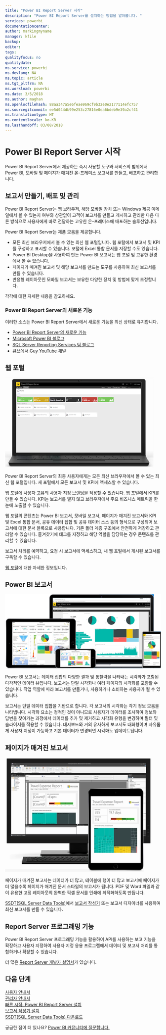 ```yaml
---
title: "Power BI Report Server 시작"
description: "Power BI Report Server를 설치하는 방법을 알아봅니다. "
services: powerbi
documentationcenter: 
author: markingmyname
manager: kfile
backup: 
editor: 
tags: 
qualityfocus: no
qualitydate: 
ms.service: powerbi
ms.devlang: NA
ms.topic: article
ms.tgt_pltfrm: NA
ms.workload: powerbi
ms.date: 3/5/2018
ms.author: maghan
ms.openlocfilehash: 88aa347a5e6feae969cf9b32e0e2177114efc757
ms.sourcegitcommit: ee5d044db99e253c27816e0ea6bdeb9e39a2cf41
ms.translationtype: HT
ms.contentlocale: ko-KR
ms.lasthandoff: 03/08/2018
---
```

# <a name="get-started-with-power-bi-report-server"></a>Power BI Report Server 시작
Power BI Report Server에서 제공하는 즉시 사용할 도구와 서비스의 범위에서 Power BI, 모바일 및 페이지가 매겨진 온-프레미스 보고서를 만들고, 배포하고 관리합니다.

## <a name="create-deploy-and-manage-reports"></a>보고서 만들기, 배포 및 관리
Power BI Report Server는 웹 브라우저, 해당 모바일 장치 또는 Windows 제공 이메일에서 볼 수 있는지 여부와 상관없이 고객이 보고서를 만들고 게시하고 관리한 다음 다른 방식으로 사용자에게 바로 전달하는 고유한 온-프레미스에 배포하는 솔루션입니다.

Power BI Report Server는 제품 모음을 제공합니다.

* 모든 최신 브라우저에서 볼 수 있는 최신 웹 포털입니다. 웹 포털에서 보고서 및 KPI를 구성하고 표시할 수 있습니다. 포털에 Excel 통합 문서를 저장할 수도 있습니다.
* Power BI Desktop을 사용하여 만든 Power BI 보고서는 웹 포털 및 고유한 환경에서 볼 수 있습니다.
* 페이지가 매겨진 보고서 및 해당 보고서를 만드는 도구를 사용하여 최신 보고서를 만들 수 있습니다.
* 반응형 레이아웃인 모바일 보고서는 보유한 다양한 장치 및 방법에 맞게 조정합니다.

각각에 대한 자세한 내용을 참고하세요.

### <a name="whats-new-in-power-bi-report-server"></a>Power BI Report Server의 새로운 기능
이러한 소스는 Power BI Report Server에서 새로운 기능을 최신 상태로 유지합니다.

* [Power BI Report Server의 새로운 기능](whats-new.md)
* [Microsoft Power BI 블로그](https://powerbi.microsoft.com/blog/)
* [SQL Server Reporting Services 팀 블로그](https://blogs.msdn.microsoft.com/sqlrsteamblog/)
* [큐브에서 Guy YouTube 채널](https://aka.ms/guyinacube)

## <a name="web-portal"></a>웹 포털
![](media/get-started/web-portal.png)

Power BI Report Server의 최종 사용자에게는 모든 최신 브라우저에서 볼 수 있는 최신 웹 포털입니다. 새 포털에서 모든 보고서 및 KPI에 액세스할 수 있습니다.

웹 포털에 사용자 고유의 사용자 지정 [브랜딩](https://docs.microsoft.com/sql/reporting-services/branding-the-web-portal)을 적용할 수 있습니다. 웹 포털에서 KPI를 만들 수 있습니다. KPI는 보고서를 열지 않고 브라우저에서 주요 비즈니스 메트릭을 한눈에 노출할 수 있습니다.

웹 포털의 콘텐츠는 Power BI 보고서, 모바일 보고서, 페이지가 매겨진 보고서와 KPI 및 Excel 통합 문서, 공유 데이터 집합 및 공유 데이터 소스 등의 형식으로 구성되어 보고서에 대한 문서 블록으로 사용합니다. 기존 폴더 계층 구조에서 안전하게 저장하고 관리할 수 있습니다. 즐겨찾기에 태그를 지정하고 해당 역할을 담당하는 경우 콘텐츠를 관리할 수 있습니다.

보고서 처리를 예약하고, 요청 시 보고서에 액세스하고, 새 웹 포털에서 게시된 보고서를 구독할 수 있습니다.

[웹 포털](https://docs.microsoft.com/sql/reporting-services/web-portal-ssrs-native-mode)에 대한 자세한 정보입니다.

## <a name="power-bi-reports"></a>Power BI 보고서
![](media/get-started/powerbi-reports.png)

Power BI 보고서는 데이터 집합의 다양한 결과 및 통찰력을 나타내는 시각화가 포함된 다각적인 데이터 뷰입니다.  보고서는 단일 시각화나 여러 페이지의 시각화를 포함할 수 있습니다. 작업 역할에 따라 보고서를 만들거나, 사용하거나 소비하는 사용자가 될 수 있습니다.

보고서는 단일 데이터 집합을 기반으로 합니다. 각 보고서의 시각화는 각기 정보 모음을 나타냅니다. 시각화 요소는 정적인 것이 아니므로 사용자가 데이터를 조사하여 정보와 답변을 찾아가는 과정에서 데이터를 추가 및 제거하고 시각화 유형을 변경하며 필터 및 슬라이서를 적용할 수 있습니다. 대시보드와 거의 유사하게 보고서도 대화형이며 자유롭게 사용자 지정이 가능하고 기본 데이터가 변경되면 시각화도 업데이트됩니다. 

## <a name="paginated-reports"></a>페이지가 매겨진 보고서
![](media/get-started/paginated-reports.png)

페이지가 매겨진 보고서는 데이터가 더 많고, 테이블에 행이 더 많고 보고서에 페이지가 더 많을수록 페이지가 매겨진 문서 스타일의 보고서가 됩니다. PDF 및 Word 파일과 같이 유용한 고정 레이아웃의 완벽한 픽셀 문서를 인쇄에 최적화하도록 만듭니다.

[SSDT(SQL Server Data Tools)](https://docs.microsoft.com/sql/reporting-services/tools/reporting-services-in-sql-server-data-tools-ssdt)에서 [보고서 작성기](https://docs.microsoft.com/sql/reporting-services/report-builder/report-builder-in-sql-server-2016) 또는 보고서 디자이너를 사용하여 최신 보고서를 만들 수 있습니다.

## <a name="report-server-programming-features"></a>Report Server 프로그래밍 기능
Power BI Report Server 프로그래밍 기능을 활용하여 API를 사용하는 보고 기능을 확장하고 사용자 지정하여 사용자 지정 응용 프로그램에서 데이터 및 보고서 처리를 통합하거나 확장할 수 있습니다.

더 많은 [Report Server 개발자 설명서](https://docs.microsoft.com/sql/reporting-services/reporting-services-developer-documentation)가 있습니다.

## <a name="next-steps"></a>다음 단계
[사용자 안내서](user-handbook-overview.md)  
[관리자 안내서](admin-handbook-overview.md)  
[빠른 시작: Power BI Report Server 설치](quickstart-install-report-server.md)  
[보고서 작성기 설치](https://docs.microsoft.com/sql/reporting-services/install-windows/install-report-builder)  
[SSDT(SQL Server Data Tools) 다운로드](http://go.microsoft.com/fwlink/?LinkID=616714)

궁금한 점이 더 있나요? [Power BI 커뮤니티에 질문합니다.](https://community.powerbi.com/)


